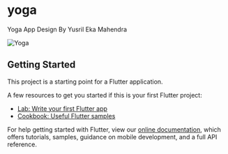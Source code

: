 # yoga

Yoga App Design By Yusril Eka Mahendra

![Yoga](https://user-images.githubusercontent.com/65325397/92462203-5c3c6e80-f1f4-11ea-9b57-636e2c9b7c9d.png)

## Getting Started

This project is a starting point for a Flutter application.

A few resources to get you started if this is your first Flutter project:

- [Lab: Write your first Flutter app](https://flutter.dev/docs/get-started/codelab)
- [Cookbook: Useful Flutter samples](https://flutter.dev/docs/cookbook)

For help getting started with Flutter, view our
[online documentation](https://flutter.dev/docs), which offers tutorials,
samples, guidance on mobile development, and a full API reference.
